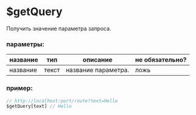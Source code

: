 # $getQuery
Получить значение параметра запроса.

### параметры:
| название        | тип        | описание | не обязательно? |
| ----------- | ----------- | ----------- | -------- |
| название        | текст      | название параметра. | ложь |

### пример:
```js
// http://localhost:port/route?text=Hello
$getQuery[text] // Hello
```
